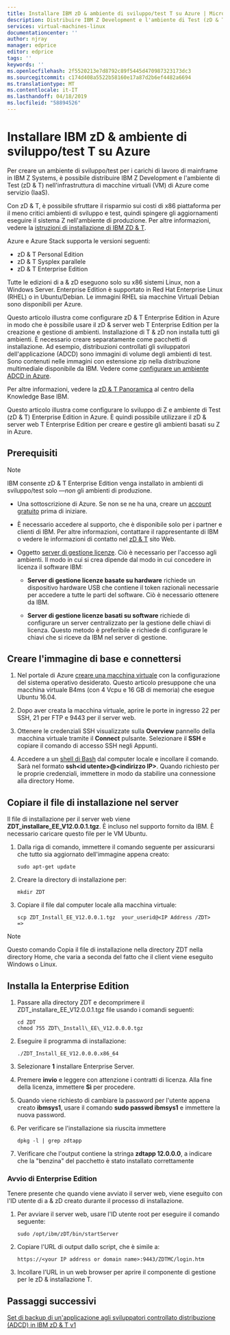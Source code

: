 ```yaml
---
title: Installare IBM zD & ambiente di sviluppo/test T su Azure | Microsoft Docs
description: Distribuire IBM Z Development e l'ambiente di Test (zD & T) nell'infrastruttura di macchine virtuali (VM) di Azure come servizio (IaaS).
services: virtual-machines-linux
documentationcenter: ''
author: njray
manager: edprice
editor: edprice
tags: ''
keywords: ''
ms.openlocfilehash: 2f5520213e7d8792c89f5445d470987323173dc3
ms.sourcegitcommit: c174d408a5522b58160e17a87d2b6ef4482a6694
ms.translationtype: MT
ms.contentlocale: it-IT
ms.lasthandoff: 04/18/2019
ms.locfileid: "58894526"
---
```

# <a name="install-ibm-zdt-devtest-environment-on-azure"></a>Installare IBM zD & ambiente di sviluppo/test T su Azure

Per creare un ambiente di sviluppo/test per i carichi di lavoro di mainframe in IBM Z Systems, è possibile distribuire IBM Z Development e l'ambiente di Test (zD & T) nell'infrastruttura di macchine virtuali (VM) di Azure come servizio (IaaS).

Con zD & T, è possibile sfruttare il risparmio sui costi di x86 piattaforma per il meno critici ambienti di sviluppo e test, quindi spingere gli aggiornamenti eseguire il sistema Z nell'ambiente di produzione. Per altre informazioni, vedere la [istruzioni di installazione di IBM ZD & T](https://www-01.ibm.com/support/docview.wss?uid=swg24044565#INSTALL).

Azure e Azure Stack supporta le versioni seguenti:

- zD & T Personal Edition
- zD & T Sysplex parallele
- zD & T Enterprise Edition

Tutte le edizioni di a & zD eseguono solo su x86 sistemi Linux, non a Windows Server. Enterprise Edition è supportato in Red Hat Enterprise Linux (RHEL) o in Ubuntu/Debian. Le immagini RHEL sia macchine Virtuali Debian sono disponibili per Azure.

Questo articolo illustra come configurare zD & T Enterprise Edition in Azure in modo che è possibile usare il zD & server web T Enterprise Edition per la creazione e gestione di ambienti. Installazione di T & zD non installa tutti gli ambienti. È necessario creare separatamente come pacchetti di installazione. Ad esempio, distribuzioni controllati gli sviluppatori dell'applicazione (ADCD) sono immagini di volume degli ambienti di test. Sono contenuti nelle immagini con estensione zip nella distribuzione multimediale disponibile da IBM. Vedere come [configurare un ambiente ADCD in Azure](demo.md).

Per altre informazioni, vedere la [zD & T Panoramica](https://www.ibm.com/support/knowledgecenter/en/SSTQBD_12.0.0/com.ibm.zdt.overview.gs.doc/topics/c_product_overview.html) al centro della Knowledge Base IBM.

Questo articolo illustra come configurare lo sviluppo di Z e ambiente di Test (zD & T) Enterprise Edition in Azure. È quindi possibile utilizzare il zD & server web T Enterprise Edition per creare e gestire gli ambienti basati su Z in Azure.

## <a name="prerequisites"></a>Prerequisiti

> [!NOTE]
> IBM consente zD & T Enterprise Edition venga installato in ambienti di sviluppo/test solo —*non* gli ambienti di produzione.

- Una sottoscrizione di Azure. Se non se ne ha una, creare un [account gratuito](https://azure.microsoft.com/free/?WT.mc_id=A261C142F) prima di iniziare.

- È necessario accedere al supporto, che è disponibile solo per i partner e clienti di IBM. Per altre informazioni, contattare il rappresentante di IBM o vedere le informazioni di contatto nel [zD & T](https://www.ibm.com/us-en/marketplace/z-systems-development-test-environment) sito Web.

- Oggetto [server di gestione licenze](https://www.ibm.com/support/knowledgecenter/en/SSTQBD_12.0.0/com.ibm.zsys.rdt.tools.user.guide.doc/topics/zdt_ee.html). Ciò è necessario per l'accesso agli ambienti. Il modo in cui si crea dipende dal modo in cui concedere in licenza il software IBM:

     - **Server di gestione licenze basate su hardware** richiede un dispositivo hardware USB che contiene il token razionali necessarie per accedere a tutte le parti del software. Ciò è necessario ottenere da IBM.

     - **Server di gestione licenze basati su software** richiede di configurare un server centralizzato per la gestione delle chiavi di licenza. Questo metodo è preferibile e richiede di configurare le chiavi che si riceve da IBM nel server di gestione.

## <a name="create-the-base-image-and-connect"></a>Creare l'immagine di base e connettersi

1. Nel portale di Azure [creare una macchina virtuale](/azure/virtual-machines/linux/quick-create-portal) con la configurazione del sistema operativo desiderato. Questo articolo presuppone che una macchina virtuale B4ms (con 4 Vcpu e 16 GB di memoria) che esegue Ubuntu 16.04.

2. Dopo aver creata la macchina virtuale, aprire le porte in ingresso 22 per SSH, 21 per FTP e 9443 per il server web.

3. Ottenere le credenziali SSH visualizzate sulla **Overview** pannello della macchina virtuale tramite il **Connect** pulsante. Selezionare il **SSH** e copiare il comando di accesso SSH negli Appunti.

4. Accedere a un [shell di Bash](/azure/cloud-shell/quickstart) dal computer locale e incollare il comando. Sarà nel formato **ssh\<id utente\>\@\<indirizzo IP\>**. Quando richiesto per le proprie credenziali, immettere in modo da stabilire una connessione alla directory Home.

## <a name="copy-the-installation-file-to-the-server"></a>Copiare il file di installazione nel server

Il file di installazione per il server web viene **ZDT\_installare\_EE\_V12.0.0.1.tgz**. È incluso nel supporto fornito da IBM. È necessario caricare questo file per le VM Ubuntu.

1. Dalla riga di comando, immettere il comando seguente per assicurarsi che tutto sia aggiornato dell'immagine appena creato:

    ```
    sudo apt-get update
    ```

2. Creare la directory di installazione per:

    ```
    mkdir ZDT
    ```

3. Copiare il file dal computer locale alla macchina virtuale:

    ```
    scp ZDT_Install_EE_V12.0.0.1.tgz  your_userid@<IP Address /ZDT>   =>
    ```
    
> [!NOTE]
> Questo comando Copia il file di installazione nella directory ZDT nella directory Home, che varia a seconda del fatto che il client viene eseguito Windows o Linux.

## <a name="install-the-enterprise-edition"></a>Installa la Enterprise Edition

1. Passare alla directory ZDT e decomprimere il ZDT\_installare\_EE\_V12.0.0.1.tgz file usando i comandi seguenti:

    ```
    cd ZDT
    chmod 755 ZDT\_Install\_EE\_V12.0.0.0.tgz
    ```

2. Eseguire il programma di installazione:

    ```
    ./ZDT_Install_EE_V12.0.0.0.x86_64
    ```

3. Selezionare **1** installare Enterprise Server.

4. Premere **invio** e leggere con attenzione i contratti di licenza. Alla fine della licenza, immettere **Sì** per procedere.

5. Quando viene richiesto di cambiare la password per l'utente appena creato **ibmsys1**, usare il comando **sudo passwd ibmsys1** e immettere la nuova password.

6. Per verificare se l'installazione sia riuscita immettere

    ```
    dpkg -l | grep zdtapp
    ```

7. Verificare che l'output contiene la stringa **zdtapp 12.0.0.0**, a indicare che la "benzina" del pacchetto è stato installato correttamente

### <a name="starting-enterprise-edition"></a>Avvio di Enterprise Edition

Tenere presente che quando viene avviato il server web, viene eseguito con l'ID utente di a & zD creato durante il processo di installazione.

1. Per avviare il server web, usare l'ID utente root per eseguire il comando seguente:

    ```
    sudo /opt/ibm/zDT/bin/startServer
    ```

2. Copiare l'URL di output dallo script, che è simile a:

    ```
    https://<your IP address or domain name>:9443/ZDTMC/login.htm
    ```

3. Incollare l'URL in un web browser per aprire il componente di gestione per le zD & installazione T.

## <a name="next-steps"></a>Passaggi successivi

[Set di backup di un'applicazione agli sviluppatori controllato distribuzione (ADCD) in IBM zD & T v1](./demo.md)
